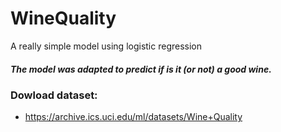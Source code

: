 # WineQuality
A really simple model using logistic regression

##### The model was adapted to predict if is it (or not) a good wine.

### Dowload dataset:
 - https://archive.ics.uci.edu/ml/datasets/Wine+Quality